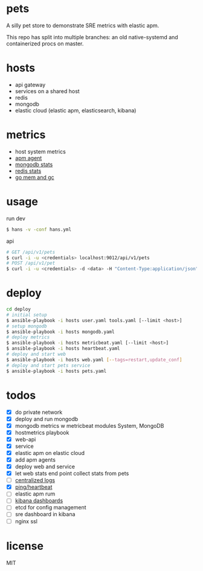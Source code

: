 # pets
A silly pet store to demonstrate SRE metrics with elastic apm.

This repo has split into multiple branches: an old native-systemd and containerized procs on master.

# hosts
- api gateway
- services on a shared host
- redis
- mongodb
- elastic cloud (elastic apm, elasticsearch, kibana)

# metrics
- host system metrics
- [apm agent](https://www.elastic.co/guide/en/apm/agent/index.html)
- [mongodb stats](https://www.elastic.co/guide/en/beats/metricbeat/current/metricbeat-module-mongodb.html)
- [redis stats](https://www.elastic.co/guide/en/beats/metricbeat/current/metricbeat-module-redis.html)
- [go mem and gc](https://www.elastic.co/guide/en/beats/metricbeat/current/metricbeat-module-golang.html)

# usage
run dev
```bash
$ hans -v -conf hans.yml
```

api
```bash
# GET /api/v1/pets
$ curl -i -u <credentials> localhost:9012/api/v1/pets
# POST /api/v1/pet
$ curl -i -u <credentials> -d <data> -H "Content-Type:application/json" localhost:9012/api/v1/pet
```

# deploy
```bash
cd deploy
# initial setup
$ ansible-playbook -i hosts user.yaml tools.yaml [--limit <host>]
# setup mongodb
$ ansible-playbook -i hosts mongodb.yaml
# deploy metrics
$ ansible-playbook -i hosts metricbeat.yaml [--limit <host>]
$ ansible-playbook -i hosts heartbeat.yaml
# deploy and start web
$ ansible-playbook -i hosts web.yaml [--tags=restart,update_conf]
# deploy and start pets service
$ ansible-playbook -i hosts pets.yaml
```

# todos

- [x] do private network
- [x] deploy and run mongodb
- [x] mongodb metrics w metricbeat modules System, MongoDB
- [x] hostmetrics playbook
- [x] web-api
- [x] service
- [x] elastic apm on elastic cloud
- [x] add apm agents
- [x] deploy web and service
- [x] let web stats end point collect stats from pets
- [ ] [centralized logs](https://www.elastic.co/products/beats/filebeat)
- [x] [ping/heartbeat](https://www.elastic.co/products/beats/heartbeat)
- [ ] elastic apm rum
- [ ] [kibana dashboards](https://www.elastic.co/guide/en/kibana/7.1/dashboard.html)
- [ ] etcd for config management
- [ ] sre dashboard in kibana
- [ ] nginx ssl

# license
MIT
